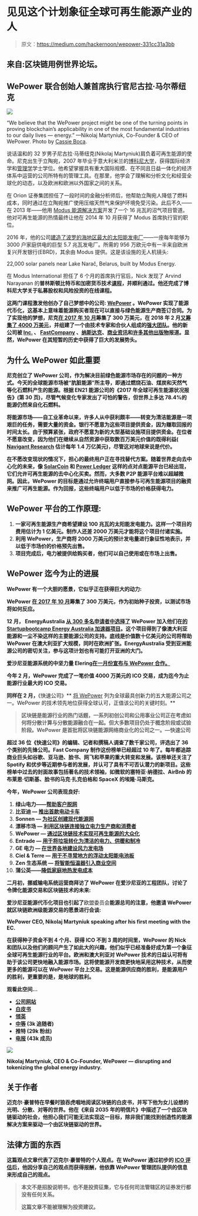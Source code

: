 # 见见这个计划象征全球可再生能源产业的人

> 原文：<https://medium.com/hackernoon/wepower-331cc31a3bb>

## 来自:区块链用例世界论坛。

## WePower 联合创始人兼首席执行官尼古拉·马尔蒂纽克

![](img/bd190b6e64863ad0203c43fa262b182d.png)

“We believe that the WePower project might be one of the turning points in proving blockchain’s applicability in one of the most fundamental industries to our daily lives — energy.” —Nikolaj Martyniuk, Co-Founder & CEO of WePower. Photo by [Cassie Boca](https://unsplash.com/@cassieboca?utm_source=medium&utm_medium=referral).

说话温和的 32 岁男子尼古拉·马蒂纽克(Nikolaj Martyniuk)肩负着可再生能源的使命。尼克出生于立陶宛，2007 年毕业于意大利米兰的[博科尼大学](https://www.unibocconi.eu/)，获得国际经济学和[管理学](https://hackernoon.com/tagged/management)学士学位。他希望掌握具有重大国际规模、在不同且日益一体化的经济体系中运营的公司所特有的管理工具。在那里，他学会了理解和分析文化和经营全球化的动态，以及欧洲和欧洲以外国家之间的关系。

在 Orion 证券集团担任了一段时间的金融分析师后，他帮助立陶宛人降低了燃料成本，同时通过在立陶宛推广使用压缩天然气来保护环境免受污染。此后不久——在 2013 年——他用 [Modus 能源解决方案](https://www.modusenergy.solutions)开发了一个 16 兆瓦的沼气项目管道。他对可再生能源的热情最终让他在 2014 年 10 月获得了 Modus 首席执行官的职位。

2016 年，他的公司[建造了波罗的海地区最大的太阳能发电厂](https://www.delfi.lt/verslas/energetika/lietuviai-baltarusijoje-irenge-didziausia-regione-saules-elektrine.d?id=71723254)——一座每年能够为 3000 户家庭供电的巨型 5.7 兆瓦发电厂。所需的 956 万欧元中有一半来自欧洲复兴开发银行(EBRD)，其余由 Modus 提供。这是该设施的无人机镜头:

22,000 solar panels near Lake Narač, Belarus, built by Modus Energy.

在 Modus International 担任了 6 个月的首席执行官后，Nick 发现了 Arvind Narayanan 的**普林斯顿比特币和加密货币技术[课程](https://www.coursera.org/learn/cryptocurrency)，并顺利通过。他还完成了博科尼大学关于私募股权和风险投资的在线课程。**

**这两门课程激发他创办了自己梦想中的公司: [WePower](https://wepower.network) 。WePower 实现了能源代币化，这基本上意味着能源购买者现在可以直接与绿色能源生产商签订合同。为了实现他的梦想，尼克[在 2017 年 10 月](https://cryptocoin.news/icos/ico-review/wepower-trading-green-energy-on-the-blockchain-2994/)筹集了 300 万美元，在 2018 年 2 月[又筹集了 4000 万美元](http://www.investorideas.com/news/2018/bitcoin/02024WePower.asp)，并组建了一个由技术专家和合伙人组成的[强大团队](https://www.linkedin.com/search/results/people/?facetCurrentCompany=%5B%2211205077%22%5D)。他的新公司被 [Inc.](https://www.inc.com/yoav-vilner/5-of-sectors-blockchain-is-currently-disrupting.html) 、 [FastCompany](https://www.fastcompany.com/40479952/this-blockchain-based-energy-platform-is-building-a-peer-to-peer-grid) 、[纳斯达克](http://www.nasdaq.com/article/estonia-launched-green-energy-blockchain-project-cm904091)、[商业资讯](https://www.businesswire.com/news/home/20180220005792/en/WePower-Selected-Fast-Company’s-Top-10-Innovative)和[许多其他出版物](https://www.google.com/search?q=wepower&tbm=nws)报道。显然，WePower 在其短暂的历史中获得了巨大的发展势头。**

## **为什么 WePower 如此重要**

**尼克创立了 WePower 公司，作为解决目前绿色能源市场存在的问题的一种方式。今天的全球能源市场被“肮脏能源”所主导，即通过燃烧石油、煤炭和天然气等化石燃料产生的能源。根据 EN21 能源公司的《2017 年全球可再生能源状况报告》(第 30 页)，尽管气候变化专家发出了可怕的警告，但世界上多达 78.4%的能源仍然来自化石燃料。**

**将能源市场——自工业革命以来，许多人从中获利颇丰——转变为清洁能源是一项艰巨的任务，需要大量的资金。银行不愿意为这些项目提供资金，因为赚取回报的时间太长。由于预算紧张，政府不愿意为新的大型基础设施项目提供资金。在位者不愿意改变，因为他们在继续从自然资源中获取数百万美元价值的既得利益( [Navigant Research](https://info.aee.net/aen-2017-market-report) 估计每年 1.4 万亿美元)，尽管这对地球来说是代价。**

**在不愿改变现状的情况下，担心的最终用户正在寻找替代方案。随着世界走向去中心化的未来，像 [SolarCoin](https://en.wikipedia.org/wiki/SolarCoin) 和 [Power Ledger](https://en.wikipedia.org/wiki/Power_Ledger) 这样的点对点能源平台已经出现，它们允许可再生能源的去中心化买卖。然而，大多数 P2P 能源平台难以超越微网。因此，WePower 的目标是通过允许终端用户直接参与可再生能源项目的融资来推广可再生能源。作为回报，这些终端用户以低于市场的价格获得电力。**

## **WePower 平台的工作原理:**

1.  **一家可再生能源生产商希望建设 100 兆瓦的太阳能发电能力。这样一个项目的费用估计为 1 亿美元。制作人还差 2000 万美元才能将这个项目付诸实施。**
2.  **利用 WePower，生产商将 2000 万美元的预计发电量进行象征性地表示，并以低于市场价的价格预先出售。**
3.  **项目完成后，电力被提供给购买者，他们可以自己使用或在市场上出售。**

## **WePower 迄今为止的进展**

****WePower 有一个大胆的愿景，它似乎正在获得巨大的动力:****

**WePower [在 2017 年 10 月](https://cryptocoin.news/icos/ico-review/wepower-trading-green-energy-on-the-blockchain-2994/)筹集了 300 万美元，作为初始种子投资，以测试市场将如何反应。**

**12 月， **EnergyAustralia** [从 300 多名申请者中选择了](https://www.energyaustralia.com.au/blog/innovation/meet-selected-teams-our-accelerator-program) WePower 加入他们在[的 Startupbootcamp Energy Australia 加速器项目](https://www.energyaustralia.com.au/blog/innovation/accelerator-program-nurturing-worlds-brightest-energy-startups)。这个项目得到了像澳大利亚能源和一尘不染这样的主要能源公司的支持。底线是价值数十亿美元的公司将帮助 WePower 在澳大利亚扩大规模，同时在欧洲扩张。EnergyAustralia 受到亚洲能源公司的密切关注，参与这项计划也有可能打开亚洲的大门。**

**爱沙尼亚能源系统的中坚力量 Elering[在一月份宣布与 WePower 合作。](https://elering.ee/en/first-international-project-joins-elerings-estfeed-smart-grid-platform)**

**今年 2 月，WePower 完成了一笔价值 4000 万美元的 ICO 交易，成为迄今为止能源行业最大的 ICO 交易。**

**同样在 2 月，**《快速公司》** [将 WePower](https://www.fastcompany.com/most-innovative-companies/2018/sectors/energy) 列为全球最具创新力的五大能源公司之一。WePower 的技术领先地位获得全球认可，正值该公司的关键时刻。**

> **区块链是能源行业的热门话题，一系列初创公司和公用事业公司正在考虑如何将分散计算与分散能源融合在一起。但大多数项目仍处于概念阶段或试验阶段。WePower 是首批将区块链能源网络商业化的公司之一。—快速公司**

**超过 36 位《快速公司》的编辑、记者和撰稿人调查了数千家公司，评选出了 36 个类别的先锋公司。Fast Company 制作这份榜单已经超过 10 年了。每年都追踪商业巨头如谷歌、亚马逊、脸书、网飞和苹果的重大转变和发展。该榜单还关注了 Spotify 和优步等近期参与者的发展，并认可了具有不可否认潜力的新项目。这些榜单中过去的封面故事包括著名的技术领袖，如微软的塞特亚·纳德拉、AirBnb 的布莱恩·切斯基、脸书的马克·扎克伯格和 SpaceX 的埃隆·马斯克。**

**今年，WePower 公司表现良好:**

1.  ****绿山电力**——[帮助客户脱网](https://www.fastcompany.com/company/green-mountain-power)**
2.  ****比亚迪** — [推出首款电动卡车](https://www.fastcompany.com/company/byd)**
3.  ****Sonnen** — [为社区创建现代能源网](https://www.fastcompany.com/company/sonnen)**
4.  ****漂移市场** — [利用区块链连接独立电力生产商和消费者](https://www.fastcompany.com/company/drift-marketplace)**
5.  ****WePower** — [通过区块链技术实现可再生能源的大众化](https://www.fastcompany.com/company/wepower)**
6.  ****Entrade** — [用于将垃圾转化为清洁的电力、供暖和制冷](https://www.fastcompany.com/company/entrade)**
7.  ****GE 电力** — [在世界各地建设风力发电场](https://www.fastcompany.com/company/ge-power)**
8.  ****Ciel & Terre** — [用于不寻常地方的浮动太阳能电池板](https://www.fastcompany.com/company/ciel--terre)**
9.  ****Zen 生态系统** — [将智能恒温器引入商业空间](https://www.fastcompany.com/company/zen-ecosystems)**
10.  ****蒲公英**——[降低家庭地热发电成本](https://www.fastcompany.com/company/dandelion)**

**二月初，挪威输电系统运营商拜访了 WePower 在爱沙尼亚的工程团队，讨论了令牌化能源交易和区块链技术的未来:**

**爱沙尼亚能源代币化项目也引起了**欧盟委员会**能源总司的注意，他邀请 WePower 就区块链欧洲级能源交易的愿景进行会谈:**

**WePower CEO, Nikolaj Martyniuk speaking after his first meeting with the EC.**

**在获得种子资金不到 4 个月、获得 ICO 不到 3 周的时间里，WePower 的 Nick 和团队以及他们的顾问产生了如此大的兴趣，他们似乎已经准备好成为第一个象征全球可再生能源行业的平台。欧洲和澳大利亚对 WePower 技术的日益认可将有助于该公司更快地融入能源市场。这将使能源开发商更快地采用这种技术，从而使更多的能源可以在 WePower 平台上交易。这是能源供应商的胜利，是能源用户的胜利，更重要的是，是地球的胜利。**

**观看此空间…**

*   **[公司网站](https://wepower.network)**
*   **[白皮书](https://drive.google.com/file/d/0B_OW_EddXO5RWWFVQjJGZXpQT3c/view?usp=sharing)**
*   **[领英](https://www.linkedin.com/company/11205077/)**
*   **[中等](https://medium.com/wepower) (3k 追随者)**
*   **推特 (29k 粉丝)**
*   **[电报](https://t.me/WePowerNetwork) (43k 成员)**

**![](img/a6a1441b21fede0c59b21776f7f541d6.png)**

**Nikolaj Martyniuk, CEO & Co-Founder, WePower — disrupting and tokenizing the global energy industry.**

## **关于作者**

**迈克尔·豪普特在早餐时狼吞虎咽地阅读区块链的白皮书，并写下他为女儿设想的光明、分散、对等的世界。他在《来自 2035 年的明信片》中描述了一个由区块链驱动的社会，他担心我们可能无法实现这一目标，除非我们能找到创造性的能源解决方案来驱动一个由区块链驱动的世界。**

## **法律方面的东西**

**这篇观点文章代表了迈克尔·豪普特的个人观点。在 WePower 通过初步的 [ICO 评估](/@michaelhaupt/quick-blockchain-startup-or-ico-evaluation-checklist-c1a42b5038d9)后，他因分享自己的观点而获得报酬，他依靠 WePower 管理团队提供的信息来形成自己的观点。**

> **本文不是招股说明书，也不是投资征集，它与任何司法管辖区的证券发行都没有任何关系。**
> 
> **这篇文章不能被理解为投资建议。**